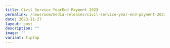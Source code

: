```yaml
---
title: Civil Service YearEnd Payment 2023
permalink: /newsroom/media-releases/civil-service-year-end-payment-2023/
date: 2023-11-27
layout: post
description: ""
image: ""
variant: tiptap
---
```

